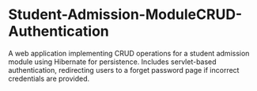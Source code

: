 # Student-Admission-ModuleCRUD-Authentication
A web application implementing CRUD operations for a student admission module using Hibernate for persistence. Includes servlet-based authentication, redirecting users to a forget password page if incorrect credentials are provided.
